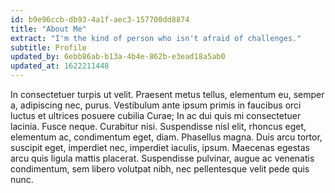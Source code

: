 ```yaml
---
id: b9e96ccb-db93-4a1f-aec3-157700dd8874
title: "About Me"
extract: "I'm the kind of person who isn't afraid of challenges."
subtitle: Profile
updated_by: 6ebb86ab-b13a-4b4e-862b-e3ead18a5ab0
updated_at: 1622211448
---
```


In consectetuer turpis ut velit. Praesent metus tellus, elementum eu, semper a, adipiscing nec, purus. Vestibulum ante ipsum primis in faucibus orci luctus et ultrices posuere cubilia Curae; In ac dui quis mi consectetuer lacinia. Fusce neque. Curabitur nisi. Suspendisse nisl elit, rhoncus eget, elementum ac, condimentum eget, diam. Phasellus magna. Duis arcu tortor, suscipit eget, imperdiet nec, imperdiet iaculis, ipsum. Maecenas egestas arcu quis ligula mattis placerat. Suspendisse pulvinar, augue ac venenatis condimentum, sem libero volutpat nibh, nec pellentesque velit pede quis nunc.
